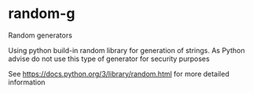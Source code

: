 # random-g
 Random generators

 Using python build-in random library for generation of strings. As Python advise do not use this type of generator for security purposes
 
 See  https://docs.python.org/3/library/random.html for more detailed information
